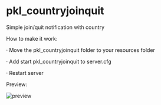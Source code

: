 # pkl_countryjoinquit
Simple join/quit notification with country

How to make it work:

· Move the pkl_countryjoinquit folder to your resources folder

· Add start pkl_countryjoinquit to server.cfg

· Restart server


Preview:

![preview](https://i.imgur.com/VUSZl0x.png)
